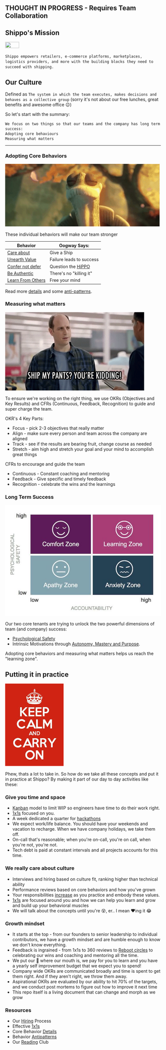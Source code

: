 ## THOUGHT IN PROGRESS - Requires Team Collaboration

## Shippo's Mission

<img src=https://goshippo.com/wp-content/uploads/2018/05/shippo-lockup-black-web-1.png width=30% height=30%>

`Shippo empowers retailers, e-commerce platforms, marketplaces, logistics providers, and more with the building blocks they need to succeed with shipping.`

## Our Culture

Defined as `The system in which the team executes, makes decisions and behaves as a collective group` (sorry it's not about our free lunches, great benefits and awesome office :wink:)

So let's start with the summary:

```
We focus on two things so that our teams and the company has long term success:
Adopting core behaviours
Measuring what matters
```

---

### Adopting Core Behaviors

<img src=rsrcs/oogway.gif>

These individual behaviors will make our team stronger

Behavior  | Oogway Says:
--------- | -----------
[Care about](https://github.com/batmany13/shippo-about-us/blob/master/behavior_details.md#care-about) | Give a Ship
[Unearth Value](https://github.com/batmany13/shippo-about-us/blob/master/behavior_details.md#unearth-value) | Failure leads to success
[Confer not defer](https://github.com/batmany13/shippo-about-us/blob/master/behavior_details.md#confer-not-defer) | Question the [HiPPO](https://www.bbc.com/news/business-39633499)
[Be Authentic](https://github.com/batmany13/shippo-about-us/blob/master/behavior_details.md#be-authentic) | There's no "killing it"
[Learn From Others](https://github.com/batmany13/shippo-about-us/blob/master/behavior_details.md#learn-from-others) | Free your mind

Read more [details](behavior_details.md) and some [anti-patterns](antipattern.md).

### Measuring what matters

<img src=rsrcs/shipmypants.gif>

To ensure we're working on the right thing, we use OKRs (Objectives and Key Results) and CFRs (Continuous, Feedback, Recognition) to guide and super charge the team.

OKR's 4 Key Parts:

- Focus - pick 2-3 objectives that really matter
- Align - make sure every person and team across the company are aligned
- Track - see if the results are bearing fruit, change course as needed
- Stretch - aim high and stretch your goal and your mind to accomplish great things

CFRs to encourage and guide the team

- Continuous - Constant coaching and mentoring
- Feedback - Give specific and timely feedback
- Recognition - celebrate the wins and the learnings

### Long Term Success

<img src=rsrcs/learning_zone.jpeg>

Our two core tenants are trying to unlock the two powerful dimensions of team (and company) success:
  * [Psychological Safety](https://www.nytimes.com/2016/02/28/magazine/what-google-learned-from-its-quest-to-build-the-perfect-team.html)
  * Intrinsic Motivations through [Autonomy, Mastery and Purpose](https://en.wikipedia.org/wiki/Drive:_The_Surprising_Truth_About_What_Motivates_Us).
  
Adopting core behaviors and measuring what matters helps us reach the "learning zone".

## Putting it in practice

<img src=rsrcs/keep_calm.jpeg><br/>

Phew, thats a lot to take in.  So how do we take all these concepts and put it in practice at Shippo?  By making it part of our day to day activities like these:

### Give you time and space

- [Kanban](kanban.md) model to limit WIP so engineers have time to do their work right.
- [1x1s](1x1.md) focused on you.
- A week dedicated a quarter for [hackathons](hackathon.md)
- We expect work/life balance.  You should have your weekends and vacation to recharge.  When we have company holidays, we take them off.
- On-call that's reasonable; when you're on-call, you're on call, when you're not, you're not.
- Tech debt is paid at constant intervals and all projects accounts for this time.

### We really care about culture

- Interviews and hiring based on culture fit, ranking higher than technical ability
- Performance reviews based on core behaviors and how you've grown
- Your responsibilities [increase](growing.md) as you practice and embody these values.
- [1x1s](1x1.md) are focused around you and how we can help you learn and grow and build up your behavioral muscles
- We will talk about the concepts until you're :dizzy_face:, er.. I mean :heart:ing it :joy:

### Growth mindset

- It starts at the top - from our founders to senior leadership to individual contributors, we have a growth mindset and are humble enough to know we don't know everything.
- Feedback is ingrained - from 1x1s to 360 reviews to [Reboot circles](https://www.reboot.io/) to celebrating our wins and coaching and mentoring all the time.
- We put our :money_with_wings: where our mouth is, we pay for you to learn and you have a yearly self improvement budget that we expect you to spend!
- Company wide OKRs are communicated broadly and time is spent to get them right.  And if they aren't right, we throw them away.
- Aspirational OKRs are evaluated by our ability to hit 70% of the targets, and we conduct post mortems to figure out how to improve it next time
- This repo itself is a living document that can change and morph as we grow

### Resources

* Our [Hiring](hiring.md) Process
* Effective [1x1s](1x1.md)
* Core Behavior [Details](behavior_details.md)
* Behavior [Antipatterns](antipattern.md)
* Our [Reading](reading_club.md) Club
